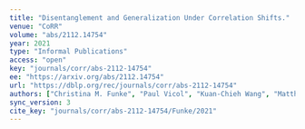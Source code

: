 ```yaml
---
title: "Disentanglement and Generalization Under Correlation Shifts."
venue: "CoRR"
volume: "abs/2112.14754"
year: 2021
type: "Informal Publications"
access: "open"
key: "journals/corr/abs-2112-14754"
ee: "https://arxiv.org/abs/2112.14754"
url: "https://dblp.org/rec/journals/corr/abs-2112-14754"
authors: ["Christina M. Funke", "Paul Vicol", "Kuan-Chieh Wang", "Matthias K\u00fcmmerer", "Richard S. Zemel", "Matthias Bethge"]
sync_version: 3
cite_key: "journals/corr/abs-2112-14754/Funke/2021"
---
```

